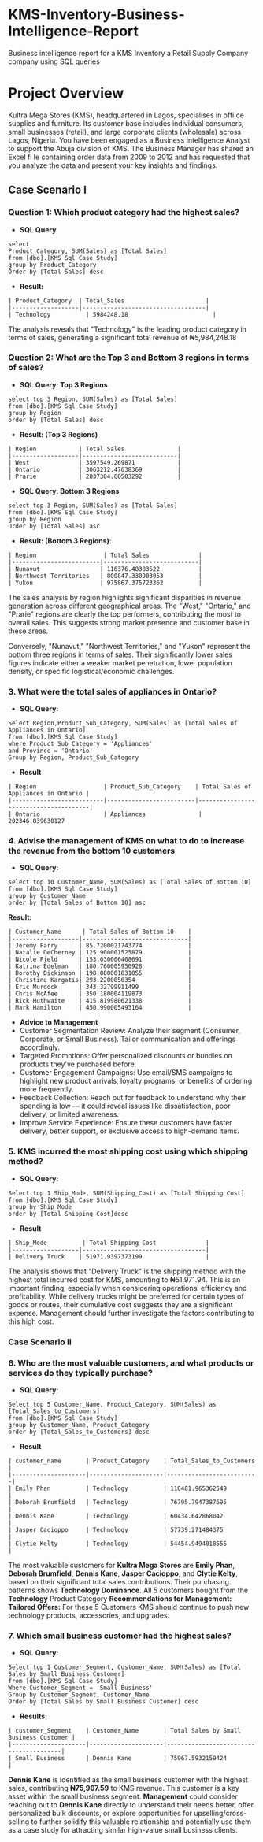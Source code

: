 # KMS-Inventory-Business-Intelligence-Report
Business intelligence report for a KMS Inventory a Retail Supply Company company using SQL queries

# Project Overview
Kultra Mega Stores (KMS), headquartered in Lagos, specialises in offi ce supplies and furniture. Its customer base includes individual consumers, small businesses (retail), and large corporate clients (wholesale) across Lagos, Nigeria.
You have been engaged as a Business Intelligence Analyst to support the Abuja division of KMS. The Business Manager has shared an Excel fi le containing order data from 2009 to 2012 and has requested that you analyze the data and present your key insights and findings.

## Case Scenario I
### Question 1: Which product category had the highest sales?
- **SQL Query**

```
select 
Product_Category, SUM(Sales) as [Total Sales]
from [dbo].[KMS Sql Case Study]
group by Product_Category
Order by [Total Sales] desc
```
- **Result:**
```
| Product_Category  | Total_Sales                       |
|-------------------|-----------------------------------|
| Technology	      | 5984248.18                        |
```

The analysis reveals that "Technology" is the leading product category in terms of sales, generating a significant total revenue of ₦5,984,248.18

### Question 2: What are the Top 3 and Bottom 3 regions in terms of sales?
- **SQL Query: Top 3 Regions**
```
select top 3 Region, SUM(Sales) as [Total Sales]
from [dbo].[KMS Sql Case Study]
group by Region
order by [Total Sales] desc
```
- **Result: (Top 3 Regions)**
```
| Region            | Total Sales               |
|-------------------|---------------------------|
| West              | 3597549.269871            |
| Ontario           | 3063212.47638369          |
| Prarie            | 2837304.60503292          |
```

- **SQL Query: Bottom 3 Regions**
```
select top 3 Region, SUM(Sales) as [Total Sales]
from [dbo].[KMS Sql Case Study]
group by Region
Order by [Total Sales] asc
```
- **Result: (Bottom 3 Regions)**:
```
| Region                   | Total Sales              |
|-------------------------|---------------------------|
| Nunavut                 | 116376.48383522           |
| Northwest Territories   | 800847.330903053          |
| Yukon                   | 975867.375723362          |
```
The sales analysis by region highlights significant disparities in revenue generation across different geographical areas. The "West," "Ontario," and "Prarie" regions are clearly the top performers, contributing the most to overall sales. This suggests strong market presence and customer base in these areas.

Conversely, "Nunavut," "Northwest Territories," and "Yukon" represent the bottom three regions in terms of sales. Their significantly lower sales figures indicate either a weaker market penetration, lower population density, or specific logistical/economic challenges.

### 3. What were the total sales of appliances in Ontario?
- **SQL Query:**
```
Select Region,Product_Sub_Category, SUM(Sales) as [Total Sales of Appliances in Ontario]
from [dbo].[KMS Sql Case Study]
where Product_Sub_Category = 'Appliances'
and Province = 'Ontario'
Group by Region, Product_Sub_Category
```
- **Result**
```
| Region                   | Product_Sub_Category    | Total Sales of Appliances in Ontario |
|--------------------------|-------------------------|---------------------------------------|
| Ontario                  | Appliances               | 202346.839630127
```

### 4. Advise the management of KMS on what to do to increase the revenue from the bottom 10 customers
- **SQL Query:**
```
select top 10 Customer_Name, SUM(Sales) as [Total Sales of Bottom 10]
from [dbo].[KMS Sql Case Study]
group by Customer_Name
order by [Total Sales of Bottom 10] asc
```
**Result:**
```
| Customer_Name      | Total Sales of Bottom 10    |
|-------------------|------------------------------|
| Jeremy Farry      | 85.7200021743774             |
| Natalie DeCherney | 125.900001525879             |
| Nicole Fjeld      | 153.030006408691             |  
| Katrina Edelman   | 180.760005950928             |
| Dorothy Dickinson | 198.080001831055             |
| Christine Kargatis| 293.2200050354               |
| Eric Murdock      | 343.32799911499              |
| Chris McAfee      | 350.180004119873             |
| Rick Huthwaite    | 415.819980621338             |
| Mark Hamilton     | 450.990005493164             |
```
- **Advice to Management**
- Customer Segmentation Review:
Analyze their segment (Consumer, Corporate, or Small Business).
Tailor communication and offerings accordingly.
- Targeted Promotions:
Offer personalized discounts or bundles on products they've purchased before.
- Customer Engagement Campaigns:
Use email/SMS campaigns to highlight new product arrivals, loyalty programs, or benefits of ordering more frequently.
- Feedback Collection:
Reach out for feedback to understand why their spending is low — it could reveal issues like dissatisfaction, poor delivery, or limited awareness.
- Improve Service Experience:
Ensure these customers have faster delivery, better support, or exclusive access to high-demand items.

### 5. KMS incurred the most shipping cost using which shipping method?
- **SQL Query:**
```
Select top 1 Ship_Mode, SUM(Shipping_Cost) as [Total Shipping Cost]
from [dbo].[KMS Sql Case Study]
group by Ship_Mode
order by [Total Shipping Cost]desc
```
- **Result**
```
| Ship_Mode          | Total Shipping Cost              |
|-------------------|-----------------------------------|
| Delivery Truck    | 51971.9397373199                  |
```
The analysis shows that "Delivery Truck" is the shipping method with the highest total incurred cost for KMS, amounting to ₦51,971.94. This is an important finding, especially when considering operational efficiency and profitability. While delivery trucks might be preferred for certain types of goods or routes, their cumulative cost suggests they are a significant expense. Management should further investigate the factors contributing to this high cost.

### Case Scenario II
### 6. Who are the most valuable customers, and what products or services do they typically purchase?
- **SQL Query:**
```
Select top 5 Customer_Name, Product_Category, SUM(Sales) as [Total_Sales_to_Customers]
from [dbo].[KMS Sql Case Study]
group by Customer_Name, Product_Category
order by [Total_Sales_to_Customers] desc
```
- **Result**
```
| customer_name       | Product_Category    | Total_Sales_to_Customers |
|---------------------|---------------------|--------------------------|
| Emily Phan          | Technology          | 110481.965362549         |
| Deborah Brumfield   | Technology          | 76795.7947387695         |
| Dennis Kane         | Technology          | 60434.642868042          |
| Jasper Cacioppo     | Technology          | 57739.271484375          |
| Clytie Kelty        | Technology          | 54454.9494018555         |
```
The most valuable customers for **Kultra Mega Stores** are **Emily Phan**, **Deborah Brumfield**, **Dennis Kane**, **Jasper Cacioppo**, and **Clytie Kelty**, based on their significant total sales contributions.
Their purchasing patterns shows **Technology Dominance**. All 5 customers bought from the **Technology** Product Category
**Recommendations for Management:**
**Tailored Offers:** For these 5 Customers KMS should continue to push new technology products, accessories, and upgrades.

### 7. Which small business customer had the highest sales?
- **SQL Query:**
```
Select top 1 Customer_Segment, Customer_Name, SUM(Sales) as [Total Sales by Small Business Customer]
from [dbo].[KMS Sql Case Study]
Where Customer_Segment = 'Small Business'
Group by Customer_Segment, Customer_Name
Order by [Total Sales by Small Business Customer] desc
```
- **Results:**
```
| customer_Segment    | Customer_Name       | Total Sales by Small Business Customer |
|---------------------|---------------------|----------------------------------------|
| Small Business      | Dennis Kane         | 75967.5932159424                       |
```
**Dennis Kane** is identified as the small business customer with the highest sales, contributing **₦75,967.59** to KMS revenue. This customer is a key asset within the small business segment. **Management** could consider reaching out to **Dennis Kane** directly to understand their needs better, offer personalized bulk discounts, or explore opportunities for upselling/cross-selling to further solidify this valuable relationship and potentially use them as a case study for attracting similar high-value small business clients.


